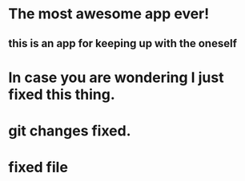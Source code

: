 # The most awesome app ever!

## this is an app for keeping up with the oneself

# In case you are wondering I just fixed this thing.

# git changes fixed. 

# fixed file
